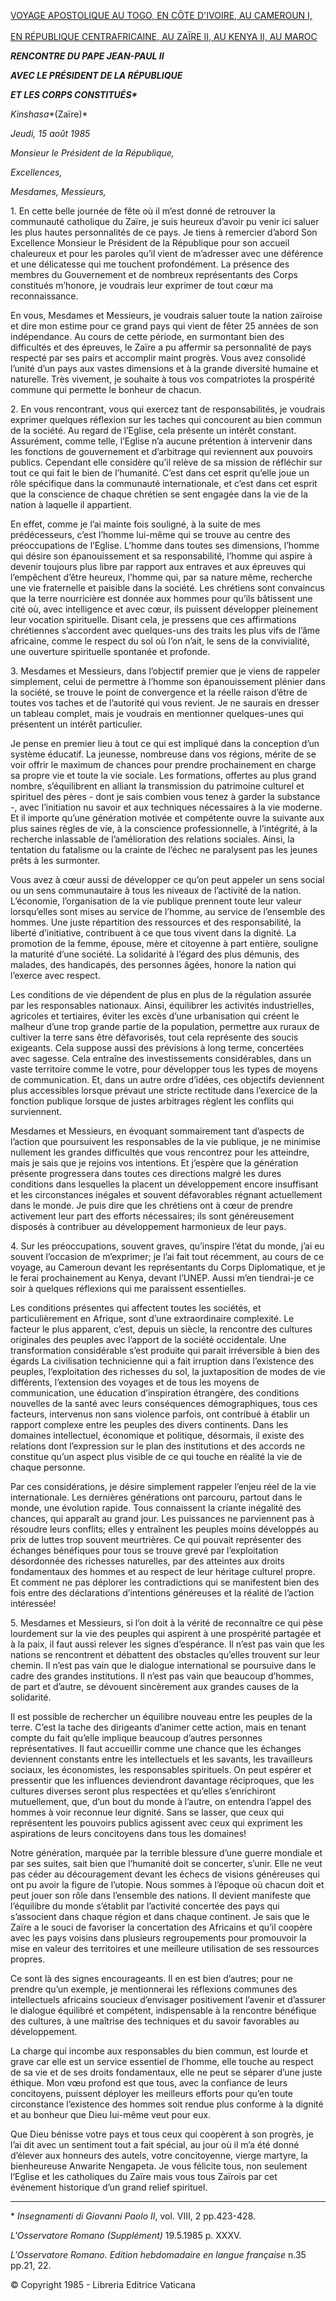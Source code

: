 [VOYAGE APOSTOLIQUE AU TOGO, EN CÔTE D'IVOIRE, AU CAMEROUN I, \
\
EN RÉPUBLIQUE CENTRAFRICAINE, AU ZAÏRE II, AU KENYA II, AU MAROC](/content/john-paul-ii/fr/travels/sub_index1985/trav_africa.html)

***RENCONTRE DU PAPE JEAN-PAUL II***

***AVEC LE PRÉSIDENT DE LA RÉPUBLIQUE***

***ET LES CORPS CONSTITUÉS\****

*Kinshasa**(Zaïre)*

*Jeudi, 15 août 1985*

*Monsieur le Président de la République,*

*Excellences,*

*Mesdames, Messieurs,*

1\. En cette belle journée de fête où il m’est donné de retrouver la communauté catholique du Zaïre, je suis heureux d’avoir pu venir ici saluer les plus hautes personnalités de ce pays. Je tiens à remercier d’abord Son Excellence Monsieur le Président de la République pour son accueil chaleureux et pour les paroles qu’il vient de m’adresser avec une déférence et une délicatesse qui me touchent profondément. La présence des membres du Gouvernement et de nombreux représentants des Corps constitués m’honore, je voudrais leur exprimer de tout cœur ma reconnaissance.

En vous, Mesdames et Messieurs, je voudrais saluer toute la nation zaïroise et dire mon estime pour ce grand pays qui vient de fêter 25 années de son indépendance. Au cours de cette période, en surmontant bien des difficultés et des épreuves, le Zaïre a pu affermir sa personnalité de pays respecté par ses pairs et accomplir maint progrès. Vous avez consolidé l’unité d’un pays aux vastes dimensions et à la grande diversité humaine et naturelle. Très vivement, je souhaite à tous vos compatriotes la prospérité commune qui permette le bonheur de chacun.

2\. En vous rencontrant, vous qui exercez tant de responsabilités, je voudrais exprimer quelques réflexion sur les taches qui concourent au bien commun de la société. Au regard de l’Eglise, cela présente un intérêt constant. Assurément, comme telle, l’Eglise n’a aucune prétention à intervenir dans les fonctions de gouvernement et d’arbitrage qui reviennent aux pouvoirs publics. Cependant elle considère qu’il relève de sa mission de réfléchir sur tout ce qui fait le bien de l’humanité. C’est dans cet esprit qu’elle joue un rôle spécifique dans la communauté internationale, et c’est dans cet esprit que la conscience de chaque chrétien se sent engagée dans la vie de la nation à laquelle il appartient.

En effet, comme je l’ai mainte fois souligné, à la suite de mes prédécesseurs, c’est l’homme lui-même qui se trouve au centre des préoccupations de l’Eglise. L’homme dans toutes ses dimensions, l’homme qui désire son épanouissement et sa responsabilité, l’homme qui aspire à devenir toujours plus libre par rapport aux entraves et aux épreuves qui l’empêchent d’être heureux, l’homme qui, par sa nature même, recherche une vie fraternelle et paisible dans la société. Les chrétiens sont convaincus que la terre nourricière est donnée aux hommes pour qu’ils bâtissent une cité où, avec intelligence et avec cœur, ils puissent développer pleinement leur vocation spirituelle. Disant cela, je pressens que ces affirmations chrétiennes s’accordent avec quelques-uns des traits les plus vifs de l’âme africaine, comme le respect du sol où l’on n’ait, le sens de la convivialité, une ouverture spirituelle spontanée et profonde.

3\. Mesdames et Messieurs, dans l’objectif premier que je viens de rappeler simplement, celui de permettre à l’homme son épanouissement plénier dans la société, se trouve le point de convergence et la réelle raison d’être de toutes vos taches et de l’autorité qui vous revient. Je ne saurais en dresser un tableau complet, mais je voudrais en mentionner quelques-unes qui présentent un intérêt particulier.

Je pense en premier lieu à tout ce qui est impliqué dans la conception d’un système éducatif. La jeunesse, nombreuse dans vos régions, mérite de se voir offrir le maximum de chances pour prendre prochainement en charge sa propre vie et toute la vie sociale. Les formations, offertes au plus grand nombre, s’équilibrent en alliant la transmission du patrimoine culturel et spirituel des pères - dont je sais combien vous tenez à garder la substance -, avec l’initiation nu savoir et aux techniques nécessaires à la vie moderne. Et il importe qu’une génération motivée et compétente ouvre la suivante aux plus saines règles de vie, à la conscience professionnelle, à l’intégrité, à la recherche inlassable de l’amélioration des relations sociales. Ainsi, la tentation du fatalisme ou la crainte de l’échec ne paralysent pas les jeunes prêts à les surmonter.

Vous avez à cœur aussi de développer ce qu’on peut appeler un sens social ou un sens communautaire à tous les niveaux de l’activité de la nation. L’économie, l’organisation de la vie publique prennent toute leur valeur lorsqu’elles sont mises au service de l’homme, au service de l’ensemble des hommes. Une juste répartition des ressources et des responsabilité, la liberté d’initiative, contribuent à ce que tous vivent dans la dignité. La promotion de la femme, épouse, mère et citoyenne à part entière, souligne la maturité d’une société. La solidarité à l’égard des plus démunis, des malades, des handicapés, des personnes âgées, honore la nation qui l’exerce avec respect.

Les conditions de vie dépendent de plus en plus de la régulation assurée par les responsables nationaux. Ainsi, équilibrer les activités industrielles, agricoles et tertiaires, éviter les excès d’une urbanisation qui créent le malheur d’une trop grande partie de la population, permettre aux ruraux de cultiver la terre sans être défavorisés, tout cela représente des soucis exigeants. Cela suppose aussi des prévisions à long terme, concertées avec sagesse. Cela entraîne des investissements considérables, dans un vaste territoire comme le votre, pour développer tous les types de moyens de communication. Et, dans un autre ordre d’idées, ces objectifs deviennent plus accessibles lorsque prévaut une stricte rectitude dans l’exercice de la fonction publique lorsque de justes arbitrages règlent les conflits qui surviennent.

Mesdames et Messieurs, en évoquant sommairement tant d’aspects de l’action que poursuivent les responsables de la vie publique, je ne minimise nullement les grandes difficultés que vous rencontrez pour les atteindre, mais je sais que je rejoins vos intentions. Et j’espère que la génération présente progressera dans toutes ces directions malgré les dures conditions dans lesquelles la placent un développement encore insuffisant et les circonstances inégales et souvent défavorables régnant actuellement dans le monde. Je puis dire que les chrétiens ont à cœur de prendre activement leur part des efforts nécessaires; ils sont généreusement disposés à contribuer au développement harmonieux de leur pays.

4\. Sur les préoccupations, souvent graves, qu’inspire l’état du monde, j’ai eu souvent l’occasion de m’exprimer; je l’ai fait tout récemment, au cours de ce voyage, au Cameroun devant les représentants du Corps Diplomatique, et je le ferai prochainement au Kenya, devant l’UNEP. Aussi m’en tiendrai-je ce soir à quelques réflexions qui me paraissent essentielles.

Les conditions présentes qui affectent toutes les sociétés, et particulièrement en Afrique, sont d’une extraordinaire complexité. Le facteur le plus apparent, c’est, depuis un siècle, la rencontre des cultures originales des peuples avec l’apport de la société occidentale. Une transformation considérable s’est produite qui parait irréversible à bien des égards La civilisation technicienne qui a fait irruption dans l’existence des peuples, l’exploitation des richesses du sol, la juxtaposition de modes de vie différents, l’extension des voyages et de tous les moyens de communication, une éducation d’inspiration étrangère, des conditions nouvelles de la santé avec leurs conséquences démographiques, tous ces facteurs, intervenus non sans violence parfois, ont contribué à établir un rapport complexe entre les peuples des divers continents. Dans les domaines intellectuel, économique et politique, désormais, il existe des relations dont l’expression sur le plan des institutions et des accords ne constitue qu’un aspect plus visible de ce qui touche en réalité la vie de chaque personne.

Par ces considérations, je désire simplement rappeler l’enjeu réel de la vie internationale. Les dernières générations ont parcouru, partout dans le monde, une évolution rapide. Tous connaissent la criante inégalité des chances, qui apparaît au grand jour. Les puissances ne parviennent pas à résoudre leurs conflits; elles y entraînent les peuples moins développés au prix de luttes trop souvent meurtrières. Ce qui pouvait représenter des échanges bénéfiques pour tous se trouve grevé par l’exploitation désordonnée des richesses naturelles, par des atteintes aux droits fondamentaux des hommes et au respect de leur héritage culturel propre. Et comment ne pas déplorer les contradictions qui se manifestent bien des fois entre des déclarations d’intentions généreuses et la réalité de l’action intéressée!

5\. Mesdames et Messieurs, si l’on doit à la vérité de reconnaître ce qui pèse lourdement sur la vie des peuples qui aspirent à une prospérité partagée et à la paix, il faut aussi relever les signes d’espérance. Il n’est pas vain que les nations se rencontrent et débattent des obstacles qu’elles trouvent sur leur chemin. Il n’est pas vain que le dialogue international se poursuive dans le cadre des grandes institutions. Il n’est pas vain que beaucoup d’hommes, de part et d’autre, se dévouent sincèrement aux grandes causes de la solidarité.

Il est possible de rechercher un équilibre nouveau entre les peuples de la terre. C’est la tache des dirigeants d’animer cette action, mais en tenant compte du fait qu’elle implique beaucoup d’autres personnes représentatives. Il faut accueillir comme une chance que les échanges deviennent constants entre les intellectuels et les savants, les travailleurs sociaux, les économistes, les responsables spirituels. On peut espérer et pressentir que les influences deviendront davantage réciproques, que les cultures diverses seront plus respectées et qu’elles s’enrichiront mutuellement, que, d’un bout du monde à l’autre, on entendra l’appel des hommes à voir reconnue leur dignité. Sans se lasser, que ceux qui représentent les pouvoirs publics agissent avec ceux qui expriment les aspirations de leurs concitoyens dans tous les domaines!

Notre génération, marquée par la terrible blessure d’une guerre mondiale et par ses suites, sait bien que l’humanité doit se concerter, s’unir. Elle ne veut pas céder au découragement devant les échecs de visions généreuses qui ont pu avoir la figure de l’utopie. Nous sommes à l’époque où chacun doit et peut jouer son rôle dans l’ensemble des nations. Il devient manifeste que l’équilibre du monde s’établit par l’activité concertée des pays qui s’associent dans chaque région et dans chaque continent. Je sais que le Zaïre a le souci de favoriser la concertation des Africains et qu’il coopère avec les pays voisins dans plusieurs regroupements pour promouvoir la mise en valeur des territoires et une meilleure utilisation de ses ressources propres.

Ce sont là des signes encourageants. Il en est bien d’autres; pour ne prendre qu’un exemple, je mentionnerai les réflexions communes des intellectuels africains soucieux d’envisager positivement l’avenir et d’assurer le dialogue équilibré et compétent, indispensable à la rencontre bénéfique des cultures, à une maîtrise des techniques et du savoir favorables au développement.

La charge qui incombe aux responsables du bien commun, est lourde et grave car elle est un service essentiel de l’homme, elle touche au respect de sa vie et de ses droits fondamentaux, elle ne peut se séparer d’une juste éthique. Mon vœu profond est que tous, avec la confiance de leurs concitoyens, puissent déployer les meilleurs efforts pour qu’en toute circonstance l’existence des hommes soit rendue plus conforme à la dignité et au bonheur que Dieu lui-même veut pour eux.

Que Dieu bénisse votre pays et tous ceux qui coopèrent à son progrès, je l’ai dit avec un sentiment tout a fait spécial, au jour où il m’a été donné d’élever aux honneurs des autels, votre concitoyenne, vierge martyre, la bienheureuse Anwarite Nengapeta. Je vous félicite tous, non seulement l’Eglise et les catholiques du Zaïre mais vous tous Zaïrois par cet événement historique d’un grand relief spirituel.

* * *

\* *Insegnamenti di Giovanni Paolo II*, vol. VIII, 2 pp.423-428.

*L'Osservatore Romano (Supplément)* 19.5.1985 p. XXXV.

*L'Osservatore Romano. Edition hebdomadaire en langue française* n.35 pp.21, 22.

© Copyright 1985 - Libreria Editrice Vaticana